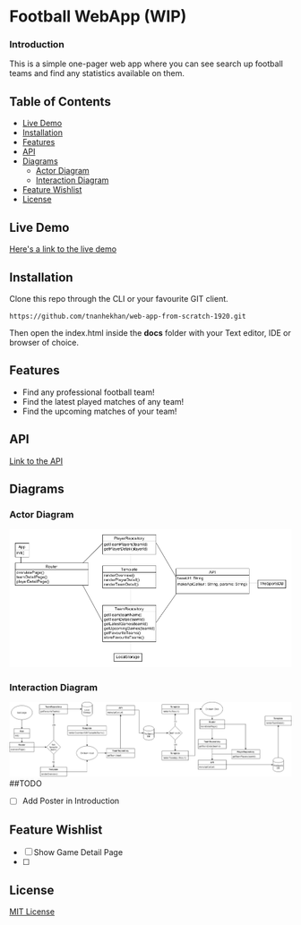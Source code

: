 # Football WebApp (WIP)
### Introduction
This is a simple one-pager web app where you can see search up football teams and find any statistics
available on them.

## Table of Contents
* [Live Demo](#Live-Demo)
* [Installation](#Installation)
* [Features](#Features)
* [API](#API)
* [Diagrams](#Diagrams)
    * [Actor Diagram](#Actor-Diagram)
    * [Interaction Diagram](#Interaction-Diagram)
* [Feature Wishlist](#Feature-Wishlist)
* [License](#License)


## Live Demo
[Here's a link to the live demo](https://tnanhekhan.github.io/web-app-from-scratch-1920/)
## Installation
Clone this repo through the CLI or your favourite GIT client.
```
https://github.com/tnanhekhan/web-app-from-scratch-1920.git
```

Then open the index.html inside the **docs**
folder with your Text editor, IDE or browser of choice. 
## Features
* Find any professional football team!
* Find the latest played matches of any team!
* Find the upcoming matches of your team!
## API
[Link to the API](https://www.thesportsdb.com/)
## Diagrams
### Actor Diagram
![Action Diagram](ActorDiagram.png)
### Interaction Diagram
![Interaction Diagram](InteractionDiagram.png)
##TODO
-[ ] Add Poster in Introduction
## Feature Wishlist
-[ ] Show Game Detail Page
- [ ] 
## License
[MIT License](https://opensource.org/licenses/MIT)
